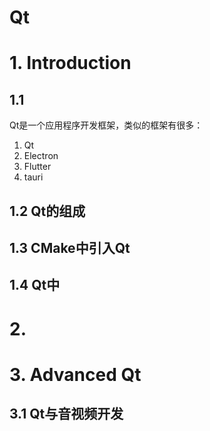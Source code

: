 # Qt



# 1. Introduction

## 1.1

Qt是一个应用程序开发框架，类似的框架有很多：

1. Qt
2. Electron
3. Flutter
4. tauri





## 1.2 Qt的组成



## 1.3 CMake中引入Qt



## 1.4 Qt中





# 2. 





# 3. Advanced Qt



## 3.1 Qt与音视频开发

